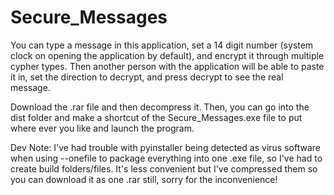 # Secure_Messages

You can type a message in this application, set a 14 digit number (system clock on opening the application by default), and encrypt it through multiple cypher types. Then another person with the application will be able to paste it in, set the direction to decrypt, and press decrypt to see  the real message.

Download the .rar file and then decompress it. Then, you can go into the dist folder and make a shortcut of the Secure_Messages.exe file to put where ever you like and launch the program.

Dev Note:
  I've had trouble with pyinstaller being detected as virus software when using --onefile to package everything into one .exe file, so I've had to create build folders/files. It's less convenient but I've compressed them so you can download it as one .rar still, sorry for the inconvenience!

